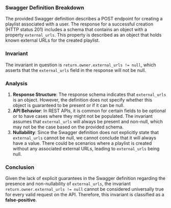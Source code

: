 ### Swagger Definition Breakdown
The provided Swagger definition describes a POST endpoint for creating a playlist associated with a user. The response for a successful creation (HTTP status 201) includes a schema that contains an object with a property `external_urls`. This property is described as an object that holds known external URLs for the created playlist.

### Invariant
The invariant in question is `return.owner.external_urls != null`, which asserts that the `external_urls` field in the response will not be null.

### Analysis
1. **Response Structure**: The response schema indicates that `external_urls` is an object. However, the definition does not specify whether this object is guaranteed to be present or if it can be null. 
2. **API Behavior**: In REST APIs, it is common for certain fields to be optional or to have cases where they might not be populated. The invariant assumes that `external_urls` will always be present and non-null, which may not be the case based on the provided schema.
3. **Nullability**: Since the Swagger definition does not explicitly state that `external_urls` cannot be null, we cannot conclude that it will always have a value. There could be scenarios where a playlist is created without any associated external URLs, leading to `external_urls` being null.

### Conclusion
Given the lack of explicit guarantees in the Swagger definition regarding the presence and non-nullability of `external_urls`, the invariant `return.owner.external_urls != null` cannot be considered universally true for every valid request on the API. Therefore, this invariant is classified as a **false-positive**.
